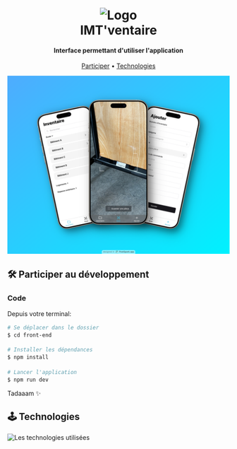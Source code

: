 <h1 align="center">
    <br>
        <img src="/front-end/public/logo-512.svg" alt="Logo" width="200">
    <br>
    IMT'ventaire
</h1>

<h4 align="center">Interface permettant d'utiliser l'application</h4>

<p align="center">
  <a href="#🛠️-participer-au-développement">Participer</a> •
  <a href="#🕹️-technologies">Technologies</a>
</p>

![Screenshot de l'application](/front-end/public/preview.png)

## 🛠️ Participer au développement

### Code

Depuis votre terminal:

```bash
# Se déplacer dans le dossier
$ cd front-end

# Installer les dépendances
$ npm install

# Lancer l'application
$ npm run dev
```

Tadaaam ✨

## 🕹️ Technologies

<img src="https://skillicons.dev/icons?i=react,tailwind,vite" alt="Les technologies utilisées" />
